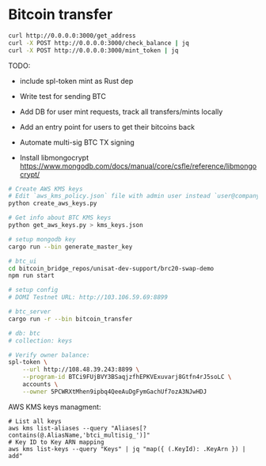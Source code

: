 # Bitcoin transfer

```sh
curl http://0.0.0.0:3000/get_address
curl -X POST http://0.0.0.0:3000/check_balance | jq
curl -X POST http://0.0.0.0:3000/mint_token | jq
```


TODO:

- include spl-token mint as Rust dep
- Write test for sending BTC


- Add DB for user mint requests, track all transfers/mints locally
- Add an entry point for users to get their bitcoins back
- Automate multi-sig BTC TX signing


- Install libmongocrypt https://www.mongodb.com/docs/manual/core/csfle/reference/libmongocrypt/
```sh
# Create AWS KMS keys
# Edit `aws_kms_policy.json` file with admin user instead `user@company.com`
python create_aws_keys.py

# Get info about BTC KMS keys
python get_aws_keys.py > kms_keys.json

# setup mongodb key
cargo run --bin generate_master_key

# btc_ui
cd bitcoin_bridge_repos/unisat-dev-support/brc20-swap-demo
npm run start

# setup config
# DOMI Testnet URL: http://103.106.59.69:8899

# btc_server
cargo run -r --bin bitcoin_transfer

# db: btc
# collection: keys

# Verify owner balance:
spl-token \
    --url http://108.48.39.243:8899 \
    --program-id BTCi9FUjBVY3BSaqjzfhEPKVExuvarj8Gtfn4rJ5soLC \
    accounts \
    --owner 5PCWRXtMhen9ipbq4QeeAuDgFymGachUf7ozA3NJwHDJ
```

AWS KMS keys managment:
```
# List all keys
aws kms list-aliases --query "Aliases[?contains(@.AliasName,'btci_multisig_')]"
# Key ID to Key ARN mapping
aws kms list-keys --query "Keys" | jq "map({ (.KeyId): .KeyArn }) | add"
```